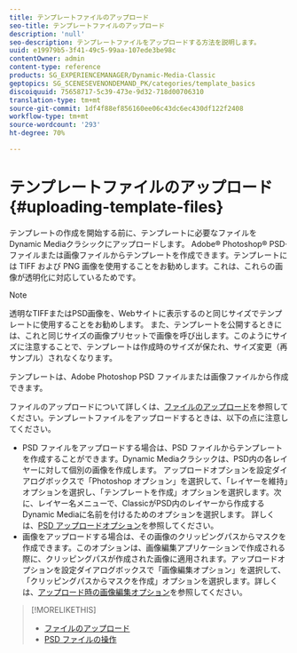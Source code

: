 ```yaml
---
title: テンプレートファイルのアップロード
seo-title: テンプレートファイルのアップロード
description: 'null'
seo-description: テンプレートファイルをアップロードする方法を説明します。
uuid: e19979b5-3f41-49c5-99aa-107ede3be98c
contentOwner: admin
content-type: reference
products: SG_EXPERIENCEMANAGER/Dynamic-Media-Classic
geptopics: SG_SCENESEVENONDEMAND_PK/categories/template_basics
discoiquuid: 75658717-5c39-473e-9d32-718d00706310
translation-type: tm+mt
source-git-commit: 1df4f88ef856160ee06c43dc6ec430df122f2408
workflow-type: tm+mt
source-wordcount: '293'
ht-degree: 70%

---
```



# テンプレートファイルのアップロード{#uploading-template-files}

テンプレートの作成を開始する前に、テンプレートに必要なファイルをDynamic Mediaクラシックにアップロードします。 Adobe® Photoshop® PSD·ファイルまたは画像ファイルからテンプレートを作成できます。テンプレートには TIFF および PNG 画像を使用することをお勧めします。これは、これらの画像が透明化に対応しているためです。

>[!NOTE]
>
>透明なTIFFまたはPSD画像を、Webサイトに表示するのと同じサイズでテンプレートに使用することをお勧めします。 また、テンプレートを公開するときには、これと同じサイズの画像プリセットで画像を呼び出します。このようにサイズに注意することで、テンプレートは作成時のサイズが保たれ、サイズ変更（再サンプル）されなくなります。

テンプレートは、Adobe Photoshop PSD ファイルまたは画像ファイルから作成できます。

ファイルのアップロードについて詳しくは、[ファイルのアップロード](uploading-files.md#uploading_files)を参照してください。テンプレートファイルをアップロードするときは、以下の点に注意してください。

* PSD ファイルをアップロードする場合は、PSD ファイルからテンプレートを作成することができます。Dynamic Mediaクラシックは、PSD内の各レイヤーに対して個別の画像を作成します。 アップロードオプションを設定ダイアログボックスで「Photoshop オプション」を選択して、「レイヤーを維持」オプションを選択し、「テンプレートを作成」オプションを選択します。次に、レイヤー名メニューで、ClassicがPSD内のレイヤーから作成するDynamic Mediaに名前を付けるためのオプションを選択します。 詳しくは、[PSD アップロードオプション](psd-files.md#psd_upload_options)を参照してください。
* 画像をアップロードする場合は、その画像のクリッピングパスからマスクを作成できます。このオプションは、画像編集アプリケーションで作成される際に、クリッピングパスが作成された画像に適用されます。アップロードオプションを設定ダイアログボックスで「画像編集オプション」を選択して、「クリッピングパスからマスクを作成」オプションを選択します。詳しくは、[アップロード時の画像編集オプション](image-editing-options-upload.md#image-editing-options-at-upload)を参照してください。

>[!MORELIKETHIS]
>
>* [ファイルのアップロード](uploading-files.md#uploading_your_files)
>* [PSD ファイルの操作 ](psd-files.md#working_with_psd_files)

